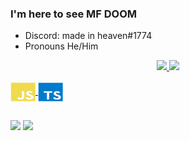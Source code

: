 ### I'm here to see MF DOOM

- Discord:  made in heaven#1774 
- Pronouns   He/Him

<div align="center">
  <a href="https://github.com/txszx">
  <img height="170em" src="https://github-readme-stats.vercel.app/api?username=txszx&show_icons=true&theme=moltack&include_all_commits=true&count_private=true"/>
  <img height="170em" src="https://github-readme-stats.vercel.app/api/top-langs/?username=txszx&layout=compact&langs_count=7&theme=moltack"/>
</div>
  
  <div style="display: inline_block"><br>
  <img align="center" alt="txszx-Js" height="30" width="40" src="https://raw.githubusercontent.com/devicons/devicon/master/icons/javascript/javascript-plain.svg">
  <img align="center" alt="txszx-Ts" height="30" width="40" src="https://raw.githubusercontent.com/devicons/devicon/master/icons/typescript/typescript-plain.svg">
  
  </div>
  
##
  
 <div> <a href="https://instagram.com/lutsx_" target="_blank"><img src="https://img.shields.io/badge/-Instagram-%23E4405F?style=for-the-badge&logo=instagram&logoColor=white" target="_blank"></a>
   <a href = "mailto:luigitortato1803@gmail.com"><img src="https://img.shields.io/badge/-Gmail-%23333?style=for-the-badge&logo=gmail&logoColor=white" target="_blank"></a>
